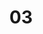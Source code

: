 ---
layout: photo
title: "03"
image_main: 03/20050417-180_8047-500.jpg
left: 02.html
right: 04.html
---